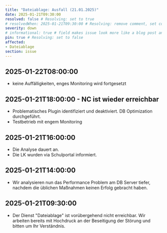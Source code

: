 ```yaml
---
title: "Dateiablage: Ausfall (21.01.2025)"
date: 2025-01-21T09:30:00
resolved: false # Resolving: set to true
# resolvedWhen: 2025-01-21T09:30:00 # Resolving: remove comment, set correct end datetime
severity: down
# informational: true # field makes issue look more like a blog post and removes any references to downtime length
pin: true # Resolving: set to false
affected:
- Dateiablage
section: issue
---
```


## 2025-01-22T08:00:00

* keine Auffälligkeiten, enges Monitoring wird fortgesetzt

## 2025-01-21T18:00:00 - NC ist wieder erreichbar

* Problematisches Plugin identifiziert und deaktiviert. DB Optimization durchgeführt.
* Testbetrieb mit engem Monitoring


## 2025-01-21T16:00:00

* Die Analyse dauert an.
* Die LK wurden via Schulportal informiert.

## 2025-01-21T14:00:00

* Wir analysieren nun das Performance Problem am DB Server tiefer, nachdem die üblichen Maßnahmen keinen Erfolg gebracht haben.

## 2025-01-21T09:30:00

* Der Dienst "Dateiablage" ist vorübergehend nicht erreichbar. Wir arbeiten bereits mit Hochdruck an der Beseitigung der Störung und bitten um Ihr Verständnis.